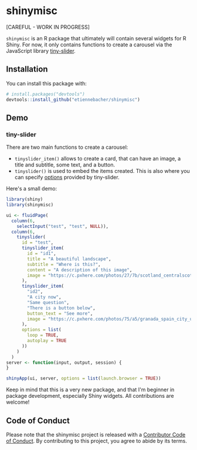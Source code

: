 # shinymisc

[CAREFUL - WORK IN PROGRESS]

`shinymisc` is an R package that ultimately will contain several widgets for R Shiny. For now, it only contains functions to create a carousel via the JavaScript library [tiny-slider](https://github.com/ganlanyuan/tiny-slider).

## Installation 

You can install this package with:

```r
# install.packages("devtools")
devtools::install_github("etiennebacher/shinymisc")
```

## Demo

### tiny-slider

There are two main functions to create a carousel:
* `tinyslider_item()` allows to create a card, that can have an image, a title and subtitle, some text, and a button.
* `tinyslider()` is used to embed the items created. This is also where you can specify [options](https://github.com/ganlanyuan/tiny-slider#options) provided by tiny-slider.

Here's a small demo:

```r
library(shiny)
library(shinymisc)

ui <- fluidPage(
  column(6,
    selectInput("test", "test", NULL)),
  column(6,
    tinyslider(
      id = "test",
      tinyslider_item(
        id = "id1",
        title = "A beautiful landscape",
        subtitle = "Where is this?",
        content = "A description of this image",
        image = "https://c.pxhere.com/photos/27/7b/scotland_centralscotland_benmore_stobbinnein_crianlarich_scotspine_mountains_landscape-267332.jpg!d"
      ),
      tinyslider_item(
        "id2",
        "A city now",
        "Same question",
        "There is a button below",
        button_text = "See more",
        image = "https://c.pxhere.com/photos/75/a5/granada_spain_city_urban_buildings_architecture_houses_homes-1122666.jpg!d"
      ),
      options = list(
        loop = TRUE,
        autoplay = TRUE
      ))
    )
  )
server <- function(input, output, session) {
}

shinyApp(ui, server, options = list(launch.browser = TRUE))

```

Keep in mind that this is a very new package, and that I'm beginner in package development, especially Shiny widgets. All contributions are welcome!

## Code of Conduct
  
Please note that the shinymisc project is released with a [Contributor Code of Conduct](https://contributor-covenant.org/version/2/0/CODE_OF_CONDUCT.html). By contributing to this project, you agree to abide by its terms.
